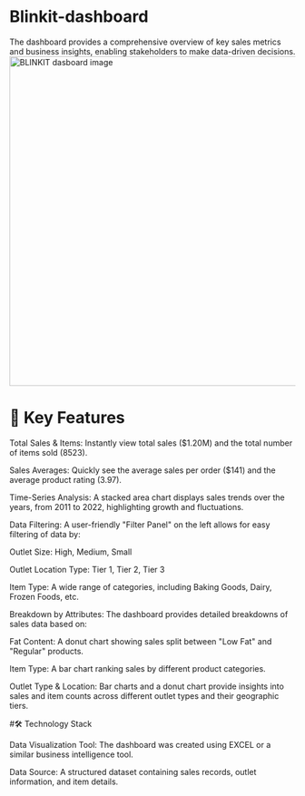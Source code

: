 # Blinkit-dashboard

 The dashboard provides a comprehensive overview of key sales metrics and business insights, enabling stakeholders to make data-driven decisions.
<img width="1033" height="581" alt="BLINKIT dasboard image" src="https://github.com/user-attachments/assets/b336ab41-17fb-4aca-af16-0664de55e00c" />

# 🎯 Key Features

Total Sales & Items: Instantly view total sales ($1.20M) and the total number of items sold (8523).

Sales Averages: Quickly see the average sales per order ($141) and the average product rating (3.97).

Time-Series Analysis: A stacked area chart displays sales trends over the years, from 2011 to 2022, highlighting growth and fluctuations.

Data Filtering: A user-friendly "Filter Panel" on the left allows for easy filtering of data by:

Outlet Size: High, Medium, Small

Outlet Location Type: Tier 1, Tier 2, Tier 3

Item Type: A wide range of categories, including Baking Goods, Dairy, Frozen Foods, etc.

Breakdown by Attributes: The dashboard provides detailed breakdowns of sales data based on:

Fat Content: A donut chart showing sales split between "Low Fat" and "Regular" products.

Item Type: A bar chart ranking sales by different product categories.

Outlet Type & Location: Bar charts and a donut chart provide insights into sales and item counts across different outlet types and their geographic tiers.

#🛠️ Technology Stack

Data Visualization Tool: The dashboard was created using EXCEL or a similar business intelligence tool.

Data Source: A structured dataset containing sales records, outlet information, and item details.
